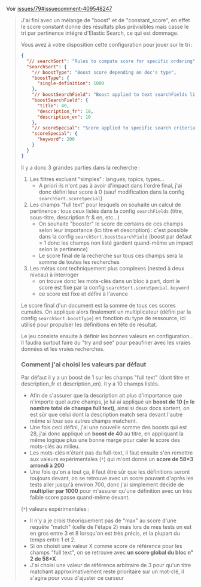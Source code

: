 Voir [issues/79#issuecomment-409548247](https://github.com/AtelierCartographie/eatlas/issues/79#issuecomment-409548247)

> J'ai fini avec un mélange de "boost" et de "constant_score", en effet le score constant donne des résultats plus prévisibles mais casse le tri par pertinence intégré d'Elastic Search, ce qui est dommage.
>
> Vous avez à votre disposition cette configuration pour jouer sur le tri :
>
> ```json
> {
>   "// searchSort": "Rules to compute score for specific ordering",
>   "searchSort": {
>     "// boostType": "Boost score depending on doc's type",
>     "boostType": {
>       "single-definition": 1000
>     },
>     "// boostSearchField": "Boost applied to text searchFields listed above (not listed = 1)",
>     "boostSearchField": {
>       "title": 40,
>       "description_fr": 10,
>       "description_en": 10
>     },
>     "// scoreSpecial": "Score applied to specific search criteria: status, type, language, topic, or keyword (not listed = 0)",
>     "scoreSpecial": {
>       "keyword": 200
>     }
>   }
> }
> ```
>
> Il y a donc 3 grandes parties dans la recherche :
>
> 1. Les filtres excluant "simples" : langues, topics, types…
>    - A priori ils n'ont pas à avoir d'impact dans l'ordre final, j'ai donc défini leur score à 0 (sauf modification dans la config `searchSort.scoreSpecial`)
> 2. Les champs "full text" pour lesquels on souhaite un calcul de pertinence : tous ceux listés dans la config `searchFields` (titre, sous-titre, description fr & en, etc…)
>    - On souhaite "booster" le score de certains de ces champs selon leur importance (ici titre et description) : c'est possible dans la config `searchSort.boostSearchField` (boost par défaut = 1 donc les champs non listé gardent quand-même un impact selon la pertinence)
>    - Le score final de la recherche sur tous ces champs sera la somme de toutes les recherches
> 3. Les métas sont techniquement plus complexes (nested à deux niveau) à interroger
>    - on trouve donc les mots-clés dans un bloc à part, dont le score est fixé par la config `searchSort.scoreSpecial.keyword`
>    - ce score est fixe et défini à l'avance
>
> Le score final d'un document est la somme de tous ces scores cumulés. On applique alors finalement un multiplicateur (défini par la config `searchSort.boostType`) en fonction du type de ressource, ici utilisé pour propulser les définitions en tête de résultat.
>
> Le jeu consiste ensuite à définir les bonnes valeurs en configuration… Il faudra surtout faire du "try and see" pour peaufiner avec les vraies données et les vraies recherches.
>
> ### Comment j'ai choisi les valeurs par défaut
>
> Par défaut il y a un boost de 1 sur les champs "full text" (dont titre et description_fr et description_en). Il y a 10 champs listés.
>
> - Afin de s'assurer que la description ait plus d'importance que n'importe quel autre champs, je lui ai appliqué un **boost de 10 (= le nombre total de champs full text)**, ainsi si deux docs sortent, on est sûr que celui dont la description match sera devant l'autre même si _tous_ ses autres champs matchent.
> - Une fois ceci défini, j'ai une nouvelle somme des boosts qui est 28, j'ai donc appliqué un **boost de 40** au titre, en appliquant la même logique plus une bonne marge pour caler le score des mots-clés au milieu.
> - Les mots-clés n'étant pas du full-text, il faut ensuite s'en remettre aux valeurs expérimentales (`*`) qui m'ont donné un **score de 58\*3 arrondi à 200**
> - Une fois qu'on a tout ça, il faut être sûr que les définitions seront toujours devant, on se retrouve avec un score pouvant d'après les tests aller jusqu'à environ 700, donc j'ai simplement décidé de **multiplier par 1000** pour m'assurer qu'une définition avec un très faible score passe quand-même devant.
>
> (`*`) valeurs expérimentales :
>
> - Il n'y a je crois théoriquement pas de "max" au score d'une requête "match" (celle de l'étape 2) mais lors de mes tests on est en gros entre 3 et 8 lorsqu'on est très précis, et la plupart du temps entre 1 et 2.
> - Si on choisit une valeur X comme score de référence pour les champs "full text", on se retrouve avec **un score global du bloc n° 2 de 58\*X**
> - J'ai choisi une valeur de référence arbitraire de 3 pour qu'un titre matchant approximativement reste prioritaire sur un mot-clé, il s'agira pour vous d'ajuster ce curseur
